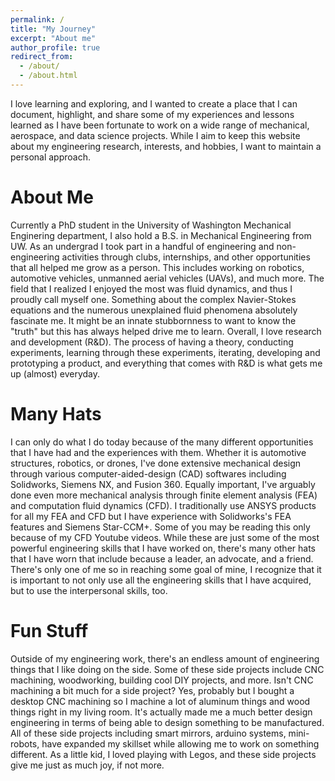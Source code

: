 ```yaml
---
permalink: /
title: "My Journey"
excerpt: "About me"
author_profile: true
redirect_from: 
  - /about/
  - /about.html
---
```


I love learning and exploring, and I wanted to create a place that I can document, highlight, and share some of my experiences and lessons learned as I have been fortunate to work on a wide range of mechanical, aerospace, and data science projects.  While I aim to keep this website about my engineering research, interests, and hobbies, I want to maintain a personal approach.

About Me
======
Currently a PhD student in the University of Washington Mechanical Enginering department, I also hold a B.S. in Mechanical Engineering from UW.  As an undergrad I took part in a handful of engineering and non-engineering activities through clubs, internships, and other opportunities that all helped me grow as a person.  This includes working on robotics, automotive vehicles, unmanned aerial vehicles (UAVs), and much more.  The field that I realized I enjoyed the most was fluid dynamics, and thus I proudly call myself one.  Something about the complex Navier-Stokes equations and the numerous unexplained fluid phenomena absolutely fascinate me.  It might be an innate stubbornness to want to know the "truth" but this has always helped drive me to learn.  Overall, I love research and development (R&D).  The process of having a theory, conducting experiments, learning through these experiments, iterating, developing and prototyping a product, and everything that comes with R&D is what gets me up (almost) everyday.  

Many Hats
======
I can only do what I do today because of the many different opportunities that I have had and the experiences with them.  Whether it is automotive structures, robotics, or drones, I've done extensive mechanical design through various computer-aided-design (CAD) softwares including Solidworks, Siemens NX, and Fusion 360.  Equally important, I've arguably done even more mechanical analysis through finite element analysis (FEA) and computation fluid dynamics (CFD).  I traditionally use ANSYS products for all my FEA and CFD but I have experience with Solidworks's FEA features and Siemens Star-CCM+.  Some of you may be reading this only because of my CFD Youtube videos.  While these are just some of the most powerful engineering skills that I have worked on, there's many other hats that I have worn that include because a leader, an advocate, and a friend.  There's only one of me so in reaching some goal of mine, I recognize that it is important to not only use all the engineering skills that I have acquired, but to use the interpersonal skills, too.

Fun Stuff
======
Outside of my engineering work, there's an endless amount of engineering things that I like doing on the side.  Some of these side projects include CNC machining, woodworking, building cool DIY projects, and more.  Isn't CNC machining a bit much for a side project?  Yes, probably but I bought a desktop CNC machining so I machine a lot of aluminum things and wood things right in my living room.  It's actually made me a much better design engineering in terms of being able to design something to be manufactured.  All of these side projects including smart mirrors, arduino systems, mini-robots, have expanded my skillset while allowing me to work on something different.  As a little kid, I loved playing with Legos, and these side projects give me just as much joy, if not more.
